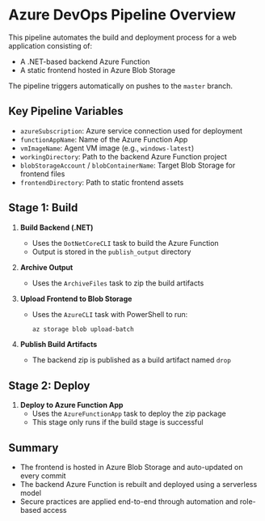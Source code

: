 
# Azure DevOps Pipeline Overview

This pipeline automates the build and deployment process for a web application consisting of:

- A .NET-based backend Azure Function  
- A static frontend hosted in Azure Blob Storage  

The pipeline triggers automatically on pushes to the `master` branch.

## Key Pipeline Variables

- `azureSubscription`: Azure service connection used for deployment  
- `functionAppName`: Name of the Azure Function App  
- `vmImageName`: Agent VM image (e.g., `windows-latest`)  
- `workingDirectory`: Path to the backend Azure Function project  
- `blobStorageAccount` / `blobContainerName`: Target Blob Storage for frontend files  
- `frontendDirectory`: Path to static frontend assets  

## Stage 1: Build

1. **Build Backend (.NET)**  
   - Uses the `DotNetCoreCLI` task to build the Azure Function  
   - Output is stored in the `publish_output` directory

2. **Archive Output**  
   - Uses the `ArchiveFiles` task to zip the build artifacts

3. **Upload Frontend to Blob Storage**  
   - Uses the `AzureCLI` task with PowerShell to run:
     ```bash
     az storage blob upload-batch
     ```
4. **Publish Build Artifacts**  
   - The backend zip is published as a build artifact named `drop`

## Stage 2: Deploy

1. **Deploy to Azure Function App**  
   - Uses the `AzureFunctionApp` task to deploy the zip package  
   - This stage only runs if the build stage is successful

## Summary
- The frontend is hosted in Azure Blob Storage and auto-updated on every commit  
- The backend Azure Function is rebuilt and deployed using a serverless model  
- Secure practices are applied end-to-end through automation and role-based access
